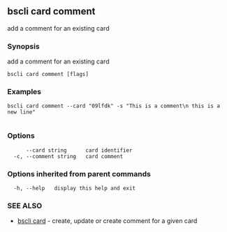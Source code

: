 ## bscli card comment

add a comment for an existing card

### Synopsis

add a comment for an existing card
	

```
bscli card comment [flags]
```

### Examples

```
bscli card comment --card "09lfdk" -s "This is a comment\n this is a new line" 
	
```

### Options

```
      --card string      card identifier
  -c, --comment string   card comment
```

### Options inherited from parent commands

```
  -h, --help   display this help and exit
```

### SEE ALSO

* [bscli card](bscli_card.md)	 - create, update or create comment for a given card

